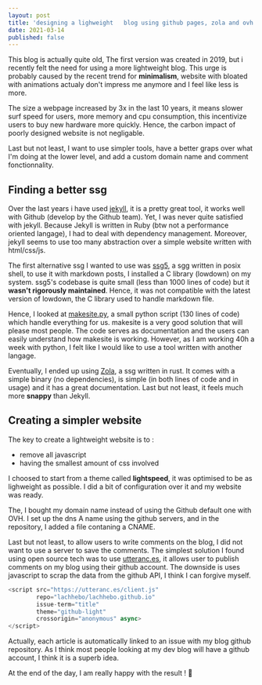 ```yaml
---
layout: post
title: 'designing a lighweight   blog using github pages, zola and ovh'
date: 2021-03-14
published: false
---
```


This blog is actually quite old, The first version was created in 2019, but i recently felt the need for using a more lightweight blog. This urge is probably caused by the recent trend for **minimalism**, website with bloated with animations actualy don't impress me anymore and I feel like less is more.

The size a webpage increased by 3x in the last 10 years, it means slower surf speed for users, more memory and cpu consumption, this incentivize users to buy new hardware more quickly. Hence, the carbon impact of poorly designed website is not negligable.

Last but not least, I want to use simpler tools, have a better graps over what I'm doing at the lower level, and add a custom domain name and comment fonctionnality.

## Finding a better ssg

Over the last years i have used [jekyll](https://jekyllrb.com/), it is a pretty great tool, it works well with Github (develop by the Github team). Yet, I was never quite satisfied with jekyll. Because Jekyll is written in Ruby (btw not a performance oriented langage), I had to deal with dependency management. Moreover, jekyll seems to use too many abstraction over a simple website written with html/css/js.

The first alternative ssg I wanted to use was [ssg5](https://www.romanzolotarev.com/ssg.html), a sgg written in posix shell, to use it with markdown posts, I installed a C library (lowdown) on my system. ssg5's codebase is quite small (less than 1000 lines of code) but it **wasn't rigorously maintained**. Hence, it was not compatible with the latest version of lowdown, the C library used to handle markdown file.

Hence, I looked at [makesite.py](https://github.com/sunainapai/makesite), a small python script (130 lines of code) which handle everything for us. makesite is a very good solution that will please most people. The code serves as documentation and the users can easily understand how makesite is working. However, as I am working 40h a week with python, I felt like I would like to use a tool written with another langage.

Eventually, I ended up using [Zola](https://www.getzola.org/), a ssg written in rust. It comes with a simple binary (no dependencies), is simple (in both lines of code and in usage) and it has a great documentation. Last but not least, it feels much more **snappy** than Jekyll.

## Creating a simpler website

The key to create a lightweight website is to :

- remove all javascript
- having the smallest amount of css involved

I choosed to start from a theme called **lightspeed**, it was optimised to be as lighweight as possible. I did a bit of configuration over it and my website was ready.

The, I bought my domain name instead of using the Github default one with OVH. I set up the dns A name using the github servers, and in the repository, I added a file contaning a CNAME.

Last but not least, to allow users to write comments on the blog, I did not want to use a server to save the comments. The simplest solution I found using open source tech was to use [utteranc.es](https://utteranc.es/), it allows user to publish comments on my blog using their github account. The downside is uses javascript to scrap the data from the github API, I think I can forgive myself.

```javascript
<script src="https://utteranc.es/client.js" 
        repo="lachhebo/lachhebo.github.io" 
        issue-term="title" 
        theme="github-light"
        crossorigin="anonymous" async>  
</script>
```

Actually, each article is automatically linked to an issue with my blog github repository. As I think most people looking at my dev blog will have a github account, I think it is a superb idea.

At the end of the day, I am really happy with the result ! 🥳
